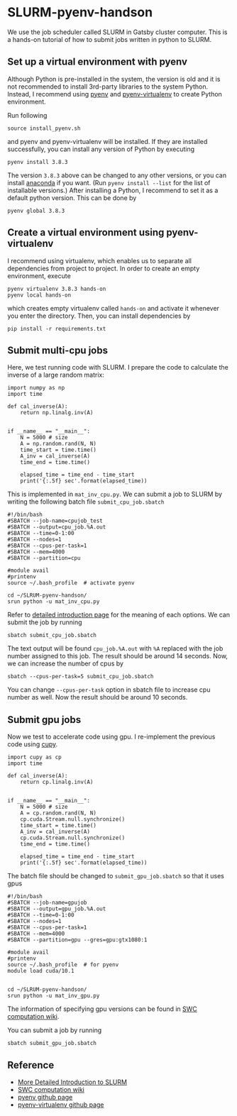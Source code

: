 # SLURM-pyenv-handson

We use the job scheduler called SLURM in Gatsby cluster computer. This is a hands-on tutorial of how to submit jobs written in python to SLURM.

## Set up a virtual environment with pyenv 

Although Python is pre-installed in the system, the version is old and it is not recommended to install 3rd-party libraries to the system Python. Instead, I recommend using [pyenv](https://github.com/pyenv/pyenv) and [pyenv-virtualenv](https://github.com/pyenv/pyenv-virtualenv) to create Python environment.

Run following
```[bash]
source install_pyenv.sh
```
and pyenv and pyenv-virtualenv will be installed. If they are installed successfully, you can install any version of Python by executing

```[bash]
pyenv install 3.8.3
```

The version `3.8.3` above can be changed to any other versions, or you can install [anaconda](https://www.anaconda.com/) if you want. (Run `pyenv install --list` for the list of installable versions.) After installing a Python, I recommend to set it as a default python version. This can be done by
```[bash]
pyenv global 3.8.3
```

## Create a virtual environment using pyenv-virtualenv

I recommend using virtualenv, which enables us to separate all dependencies from project to project. In order to create an empty environment, execute

```[bash]
pyenv virtualenv 3.8.3 hands-on
pyenv local hands-on
```
which creates empty virtualenv called `hands-on` and activate it whenever you enter the directory. Then, you can install dependencies by
```[bash]
pip install -r requirements.txt
```

## Submit multi-cpu jobs

Here, we test running code with SLURM. I prepare the code to calculate the inverse of a large random matrix:

```[python]
import numpy as np
import time

def cal_inverse(A):
    return np.linalg.inv(A)


if __name__ == "__main__":
    N = 5000 # size
    A = np.random.rand(N, N)
    time_start = time.time()
    A_inv = cal_inverse(A)
    time_end = time.time()

    elapsed_time = time_end - time_start  
    print('{:.5f} sec'.format(elapsed_time))
```
This is implemented in `mat_inv_cpu.py`. We can submit a job to SLURM by writing the following batch file `submit_cpu_job.sbatch`

```
#!/bin/bash
#SBATCH --job-name=cpujob_test
#SBATCH --output=cpu_job.%A.out
#SBATCH --time=0-1:00
#SBATCH --nodes=1
#SBATCH --cpus-per-task=1
#SBATCH --mem=4000
#SBATCH --partition=cpu

#module avail
#printenv
source ~/.bash_profile  # activate pyenv

cd ~/SLRUM-pyenv-handson/
srun python -u mat_inv_cpu.py
```
Refer to [detailed introduction page](https://github.com/jamenendez11/Gatsby-Cluster-Tutorial) for the meaning of each options. We can submit the job by running
```
sbatch submit_cpu_job.sbatch
```
The text output will be found `cpu_job.%A.out` with `%A` replaced with the job number assigned to this job. The result should be around 14 seconds. Now, we can increase the number of cpus by
```
sbatch --cpus-per-task=5 submit_cpu_job.sbatch
```
You can change `--cpus-per-task` option in sbatch file to increase cpu number as well. Now the result should be around 10 seconds. 

## Submit gpu jobs
Now we test to accelerate code using gpu. I re-implement the previous code using [cupy](https://github.com/cupy/cupy).
```
import cupy as cp
import time

def cal_inverse(A):
    return cp.linalg.inv(A)


if __name__ == "__main__":
    N = 5000 # size
    A = cp.random.rand(N, N)
    cp.cuda.Stream.null.synchronize()
    time_start = time.time()
    A_inv = cal_inverse(A)
    cp.cuda.Stream.null.synchronize()
    time_end = time.time()

    elapsed_time = time_end - time_start  
    print('{:.5f} sec'.format(elapsed_time))
```
The batch file should be changed to `submit_gpu_job.sbatch` so that it uses gpus

```
#!/bin/bash
#SBATCH --job-name=gpujob
#SBATCH --output=gpu_job.%A.out
#SBATCH --time=0-1:00
#SBATCH --nodes=1
#SBATCH --cpus-per-task=1
#SBATCH --mem=4000
#SBATCH --partition=gpu --gres=gpu:gtx1080:1

#module avail
#printenv
source ~/.bash_profile  # for pyenv
module load cuda/10.1


cd ~/SLRUM-pyenv-handson/
srun python -u mat_inv_gpu.py
```
The information of specifying gpu versions can be found in [SWC computation wiki](https://wiki.ucl.ac.uk/display/SSC/High-Performance+Computing).

You can submit a job by running
```
sbatch submit_gpu_job.sbatch
```


## Reference
- [More Detailed Introduction to SLURM](https://github.com/jamenendez11/Gatsby-Cluster-Tutorial)  
- [SWC computation wiki](https://wiki.ucl.ac.uk/display/SSC/High-Performance+Computing)
- [pyenv github page](https://github.com/pyenv/pyenv)
- [pyenv-virtualenv github page](https://github.com/pyenv/pyenv-virtualenv)
